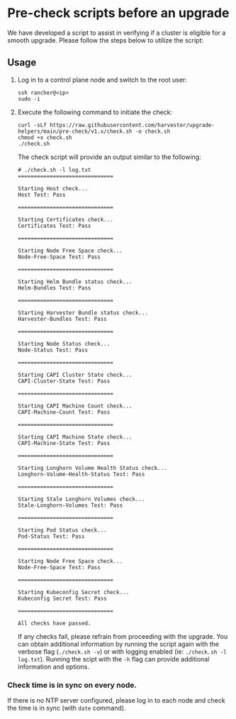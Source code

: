 # Pre-check scripts before an upgrade

We have developed a script to assist in verifying if a cluster is eligible for a smooth upgrade. Please follow the steps below to utilize the script:

## Usage

1. Log in to a control plane node and switch to the root user:

    ```
    ssh rancher@<ip>
    sudo -i
    ```

1. Execute the following command to initiate the check:

    ```
    curl -sLf https://raw.githubusercontent.com/harvester/upgrade-helpers/main/pre-check/v1.x/check.sh -o check.sh
    chmod +x check.sh
    ./check.sh
    ```

    The check script will provide an output similar to the following:

    ```
    # ./check.sh -l log.txt
    ==============================
    
    Starting Host check...
    Host Test: Pass
    
    ==============================
    
    Starting Certificates check...
    Certificates Test: Pass
    
    ==============================
    
    Starting Node Free Space check...
    Node-Free-Space Test: Pass
    
    ==============================
    
    Starting Helm Bundle status check...
    Helm-Bundles Test: Pass
    
    ==============================
    
    Starting Harvester Bundle status check...
    Harvester-Bundles Test: Pass
    
    ==============================
    
    Starting Node Status check...
    Node-Status Test: Pass
    
    ==============================
    
    Starting CAPI Cluster State check...
    CAPI-Cluster-State Test: Pass
    
    ==============================
    
    Starting CAPI Machine Count check...
    CAPI-Machine-Count Test: Pass
    
    ==============================
    
    Starting CAPI Machine State check...
    CAPI-Machine-State Test: Pass
    
    ==============================
    
    Starting Longhorn Volume Health Status check...
    Longhorn-Volume-Health-Status Test: Pass
    
    ==============================
    
    Starting Stale Longhorn Volumes check...
    Stale-Longhorn-Volumes Test: Pass
    
    ==============================
    
    Starting Pod Status check...
    Pod-Status Test: Pass
    
    ==============================
    
    Starting Node Free Space check...
    Node-Free-Space Test: Pass
    
    ==============================
    
    Starting Kubeconfig Secret check...
    Kubeconfig Secret Test: Pass
    
    ==============================
    
    All checks have passed.
    ```

    If any checks fail, please refrain from proceeding with the upgrade. You can obtain additional information by running the script again with the verbose flag (`./check.sh -v`) or with logging enabled (ie: `./check.sh -l log.txt`). Running the scipt with the `-h` flag can provide additional information and options. 


### Check time is in sync on every node.

If there is no NTP server configured, please log in to each node and check the time is in sync (with `date` command).

